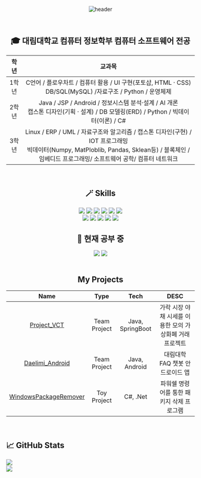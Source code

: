 <div align="center">

![header](https://capsule-render.vercel.app/api?type=soft&color=timeGradient&height=250&section=header&text=Welcome!&fontSize=100&animation=blink&fontAlignY=40&desc=Alpha-gone%20GitHub&descAlignY=60&descAlign=63)

</div>
<br>

<div align="center">

## 🎓 대림대학교 컴퓨터 정보학부 컴퓨터 소프트웨어 전공
|학년|교과목|
|:--:|:--:|
|1학년|C언어 / 플로우차트 / 컴퓨터 활용 / UI 구현(포토샵, HTML · CSS) <br>  DB/SQL(MySQL) /자료구조 / Python / 운영체제 |
|2학년|Java / JSP / Android / 정보시스템 분석·설계 / AI 개론 <br> 캡스톤 디자인(기획 · 설계) / DB 모델링(ERD) / Python / 빅데이터(이론) / C#|
|3학년|Linux / ERP / UML / 자료구조와 알고리즘 / 캡스톤 디자인(구현) / IOT 프로그래밍 <br> 빅데이터(Numpy, MatPloblib, Pandas, Sklean등) / 블록체인 / 임베디드 프로그래밍/ 소프트웨어 공학/ 컴퓨터 네트워크|

</div>
<br>

<div align="center">

## 🪄 Skills
<img src="https://img.shields.io/badge/Java-007396?style=flat-square&logo=Java&logoColor=white"/> 
<img src="https://img.shields.io/badge/Python-3776AB?style=flat-square&logo=Python&logoColor=white"/>
<img src="https://img.shields.io/badge/C Sharp-3776AB?style=flat-square&logo=C Sharp&logoColor=white"/>
<img src="https://img.shields.io/badge/RxJava-B7178C?style=flat-square&logo=ReactiveX&logoColor=white"/>
<img src="https://img.shields.io/badge/Android-3DDC84?style=flat-square&logo=Android&logoColor=white"/>
<img src="https://img.shields.io/badge/SpringBoot-3DDC84?style=flat-square&logo=SpringBoot&logoColor=white"/>
<br>
<img src="https://img.shields.io/badge/MySQL-4479A1?style=flat-square&logo=MySQl&logoColor=white"/>
<img src="https://img.shields.io/badge/PostgreSQL-4169E1?style=flat-square&logo=PostgreSQL&logoColor=white"/>
<img src="https://img.shields.io/badge/Docker-2496ED?style=flat-square&logo=Docker&logoColor=white"/>
<img src="https://img.shields.io/badge/Asciidoctor-E40046?style=flat-square&logo=Asciidoctor&logoColor=white"/>
<img src="https://img.shields.io/badge/Ubuntu-E95420?style=flat-square&logo=Ubuntu&logoColor=white"/>

<br>

## 🌱 현재 공부 중
<img src="https://img.shields.io/badge/Kotlin-7F52FF?style=flat-square&logo=Kotlin&logoColor=white"/>
<img src="https://img.shields.io/badge/MongoDB-47A248?style=flat-square&logo=MongoDB&logoColor=white"/>
</div>
<br>

<div align="center">

## My Projects
|Name|Type|Tech|DESC|
|:---:|:---:|:---:|:---:|
|[Project_VCT](https://github.com/DaelimICC/Project_VCT)|Team Project|Java, SpringBoot|가락 시장 야채 시세를 이용한 모의 가상화폐 거래 프로젝트|
|[Daelimi_Android](https://github.com/Alpha-gone/Daelimi_Android)|Team Project|Java, Android|대림대학 FAQ 챗봇 안드로이드 앱|
|[WindowsPackageRemover](https://github.com/Alpha-gone/WindowsPackageRemover)|Toy Project|C#, .Net|파워쉘 명령어를 통한 패키지 삭제 프로그램|

</div>
<br>


## 📈 GitHub Stats
<img align="left" src="https://github-readme-stats.vercel.app/api?username=Alpha-gone&&layout=compact&count_private=true&show_icons=true&hide_border=true&card_width=200&include_all_commits=true&bg_color=0D1117&title_color=AEF71D&text_color=AEF71D&icon_color=FFFFFF"/> 
<br>
<img align="left" src="https://github-readme-stats.vercel.app/api/top-langs/?username=Alpha-gone&hide=javascript,html,css&layout=compact&hide_border=true&card_width=600&bg_color=0D1117&title_color=FFFFFF&text_color=FFFFFF&icon_color=FFFFFF"/>



<!--
**alpha-gone/alpha-gone** is a ✨ _special_ ✨ repository because its `README.md` (this file) appears on your GitHub profile.

Here are some ideas to get you started:

- 🔭 I’m currently working on ...

- 👯 I’m looking to collaborate on ...
- 🤔 I’m looking for help with ...
- 💬 Ask me about ...
- 📫 How to reach me: ...
- 😄 Pronouns: ...
- ⚡ Fun fact: ...
-->
